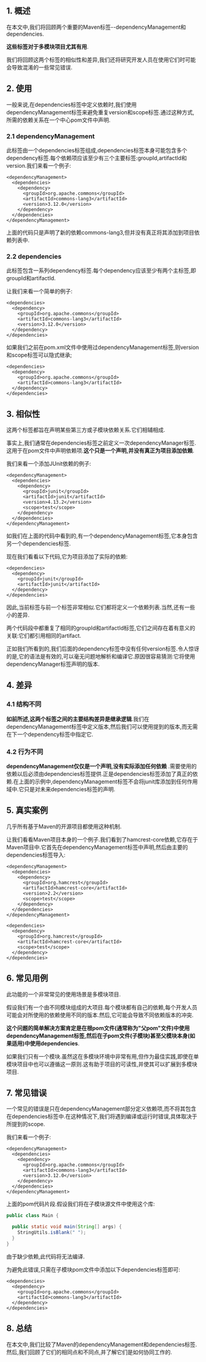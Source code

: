 ## 1. 概述

在本文中,我们将回顾两个重要的Maven标签--dependencyManagement和dependencies.

**这些标签对于多模块项目尤其有用**.

我们将回顾这两个标签的相似性和差异,我们还将研究开发人员在使用它们时可能会导致混淆的一些常见错误.

## 2. 使用

一般来说,在dependencies标签中定义依赖时,我们使用dependencyManagement标签来避免重复version和scope标签.通过这种方式,所需的依赖关系在一个中心pom文件中声明.

### 2.1 dependencyManagement

此标签由一个dependencies标签组成,dependencies标签本身可能包含多个dependency标签.每个依赖项应该至少有三个主要标签:groupId,artifactId和version.我们来看一个例子:

```
<dependencyManagement>
  <dependencies>
    <dependency>
      <groupId>org.apache.commons</groupId>
      <artifactId>commons-lang3</artifactId>
      <version>3.12.0</version>
    </dependency>
  </dependencies>
</dependencyManagement>
```

上面的代码只是声明了新的依赖commons-lang3,但并没有真正将其添加到项目依赖列表中.

### 2.2 dependencies

此标签包含一系列dependency标签.每个dependency应该至少有两个主标签,即groupId和artifactId.

让我们来看一个简单的例子:

```
<dependencies>
  <dependency>
    <groupId>org.apache.commons</groupId>
    <artifactId>commons-lang3</artifactId>
    <version>3.12.0</version>
  </dependency>
</dependencies>
```

如果我们之前在pom.xml文件中使用过dependencyManagement标签,则version和scope标签可以隐式继承;

```
<dependencies>
  <dependency>
    <groupId>org.apache.commons</groupId>
    <artifactId>commons-lang3</artifactId>
  </dependency>
</dependencies>
```

## 3. 相似性

这两个标签都旨在声明某些第三方或子模块依赖关系.它们相辅相成.

事实上,我们通常在dependencies标签之前定义一次dependencyManager标签.这用于在pom文件中声明依赖项.**这个只是一个声明,并没有真正为项目添加依赖**.

我们来看一个添加JUnit依赖的例子:

```
<dependencyManagement>
  <dependencies>
    <dependency>
      <groupId>junit</groupId>
      <artifactId>junit</artifactId>
      <version>4.13.2</version>
      <scope>test</scope>
    </dependency>
  </dependencies>
</dependencyManagement>
```

如我们在上面的代码中看到的,有一个dependencyManagement标签,它本身包含另一个dependencies标签.

现在我们看看以下代码,它为项目添加了实际的依赖:

```
<dependencies>
  <dependency>
    <groupId>junit</groupId>
    <artifactId>junit</artifactId>
  </dependency>
</dependencies>
```

因此,当前标签与前一个标签非常相似.它们都将定义一个依赖列表.当然,还有一些小的差异.

两个代码段中都重复了相同的groupId和artifactId标签,它们之间存在着有意义的关联:它们都引用相同的artifact.

正如我们所看到的,我们后面的dependency标签中没有任何version标签.令人惊讶的是,它的语法是有效的,可以毫无问题地解析和编译它.原因很容易猜测:它将使用dependencyManager标签声明的版本.

## 4. 差异

### 4.1 结构不同

**如前所述,这两个标签之间的主要结构差异是继承逻辑**.我们在dependencyManagement标签中定义版本,然后我们可以使用提到的版本,而无需在下一个dependency标签中指定它.

### 4.2 行为不同

**dependencyManagement仅仅是一个声明,没有实际添加任何依赖**
.需要使用的依赖以后必须由dependencies标签提供.正是dependencies标签添加了真正的依赖.在上面的示例中,dependencyManagement标签不会将junit库添加到任何作用域中.它只是对未来dependencies标签的声明.

## 5. 真实案例

几乎所有基于Maven的开源项目都使用这种机制.

让我们看看Maven项目本身的一个例子.我们看到了hamcrest-core依赖,它存在于Maven项目中.它首先在dependencyManagement标签中声明,然后由主要的dependencies标签导入:

```
<dependencyManagement>
  <dependencies>
    <dependency>
      <groupId>org.hamcrest</groupId>
      <artifactId>hamcrest-core</artifactId>
      <version>2.2</version>
      <scope>test</scope>
    </dependency>
  </dependencies>
</dependencyManagement>

<dependencies>
  <dependency>
    <groupId>org.hamcrest</groupId>
    <artifactId>hamcrest-core</artifactId>
    <scope>test</scope>
  </dependency>
</dependencies>
```

## 6. 常见用例

此功能的一个非常常见的使用场景是多模块项目.

假设我们有一个由不同模块组成的大项目.每个模块都有自己的依赖,每个开发人员可能会对所使用的依赖使用不同的版本.然后,它可能会导致不同依赖版本的冲突.

**这个问题的简单解决方案肯定是在根pom文件(通常称为"父pom"文件)中使用dependencyManagement标签,然后在子pom文件(子模块)甚至父模块本身(如果适用)中使用dependencies**.

如果我们只有一个模块.虽然这在多模块环境中非常有用,但作为最佳实践,即使在单模块项目中也可以遵循这一原则.这有助于项目的可读性,并使其可以扩展到多模块项目.

## 7. 常见错误

一个常见的错误是只在dependencyManagement部分定义依赖项,而不将其包含在dependencies标签中.在这种情况下,我们将遇到编译或运行时错误,具体取决于所提到的scope.

我们来看一个例子:

```
<dependencyManagement>
  <dependencies>
    <dependency>
      <groupId>org.apache.commons</groupId>
      <artifactId>commons-lang3</artifactId>
      <version>3.12.0</version>
    </dependency>
  </dependencies>
</dependencyManagement>
```

上面的pom代码片段.假设我们将在子模块源文件中使用这个库:

```java
public class Main {

  public static void main(String[] args) {
    StringUtils.isBlank(" ");
  }
}
```

由于缺少依赖,此代码将无法编译.

为避免此错误,只需在子模块pom文件中添加以下dependencies标签即可:

```
<dependencies>
  <dependency>
    <groupId>org.apache.commons</groupId>
    <artifactId>commons-lang3</artifactId>
  </dependency>
</dependencies>
```

## 8. 总结

在本文中,我们比较了Maven的dependencyManagement和dependencies标签.然后,我们回顾了它们的相同点和不同点,并了解它们是如何协同工作的.
